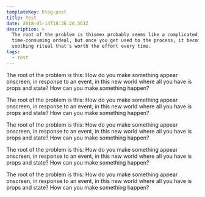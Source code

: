 ```yaml
---
templateKey: blog-post
title: Test
date: 2018-05-14T18:36:20.561Z
description: >
  The root of the problem is thismex probably seems like a complicated,
  time-consuming ordeal, but once you get used to the process, it becomes a
  soothing ritual that's worth the effort every time.
tags:
  - test
---
```

The root of the problem is this: How do you make something appear onscreen, in response to an event, in this new world where all you have is props and state? How can you make something happen?

The root of the problem is this: How do you make something appear onscreen, in response to an event, in this new world where all you have is props and state? How can you make something happen?

The root of the problem is this: How do you make something appear onscreen, in response to an event, in this new world where all you have is props and state? How can you make something happen?

The root of the problem is this: How do you make something appear onscreen, in response to an event, in this new world where all you have is props and state? How can you make something happen?

The root of the problem is this: How do you make something appear onscreen, in response to an event, in this new world where all you have is props and state? How can you make something happen?

